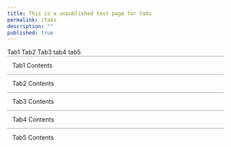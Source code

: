 ```yaml
---
title: This is a unpublished test page for tabs
permalink: /tabs
description: ""
published: true
---
```


<head>
	<style>
input { display: none; }
input + label { display: inline-block }

input ~ .tab { display: none }
#tab1:checked ~ .tab.content1,
#tab2:checked ~ .tab.content2,
#tab3:checked ~ .tab.content3,
#tab4:checked ~ .tab.content4,
#tab5:checked ~ .tab.content5 { display: block; }

input + label {
  border: 1px solid #999;
  background: #EEE;
  padding: 4px 12px;
  border-radius: 4px 4px 0 0;
  position: relative;
  top: 1px;
}
input:checked + label {
  background: #FFF;
  border-bottom: 1px solid transparent;
}
input ~ .tab {
  border-top: 1px solid #999;
  padding: 12px;
		}
	</style>
	</head>
	
<body>
	<input type="radio" name="tabs" id="tab1" checked />
<label for="tab1">Tab1</label>
<input type="radio" name="tabs" id="tab2" />
<label for="tab2">Tab2</label>
<input type="radio" name="tabs" id="tab3" />
<label for="tab3">Tab3</label>
<input type="radio" name="tabs" id="tab4" />
<label for="tab4">tab4</label>
<input type="radio" name="tabs" id="tab5" />
<label for="tab5">tab5</label>
	<div class="tab content1">Tab1 Contents</div>
<div class="tab content2">Tab2 Contents</div>
<div class="tab content3">Tab3 Contents</div>
<div class="tab content4">Tab4 Contents</div>
<div class="tab content5">Tab5 Contents</div>
	</body>
	
